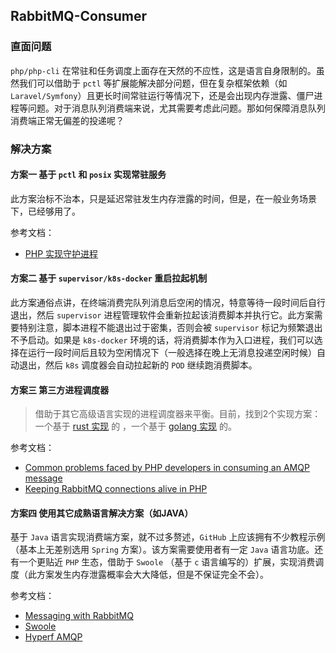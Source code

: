 RabbitMQ-Consumer
-----------------

### 直面问题

`php/php-cli` 在常驻和任务调度上面存在天然的不应性，这是语言自身限制的。虽然我们可以借助于 `pctl` 等扩展能解决部分问题，但在复杂框架依赖（如 `Laravel/Symfony`）且更长时间常驻运行等情况下，还是会出现内存泄露、僵尸进程等问题。对于消息队列消费端来说，尤其需要考虑此问题。那如何保障消息队列消费端正常无偏差的投递呢？

### 解决方案

#### 方案一 基于 `pctl` 和 `posix` 实现常驻服务

此方案治标不治本，只是延迟常驻发生内存泄露的时间，但是，在一般业务场景下，已经够用了。

参考文档：

- [PHP 实现守护进程](https://learnku.com/articles/32320)

#### 方案二 基于 `supervisor/k8s-docker` 重启拉起机制

此方案通俗点讲，在终端消费完队列消息后空闲的情况，特意等待一段时间后自行退出，然后 `supervisor` 进程管理软件会重新拉起该消费脚本并执行它。此方案需要特别注意，脚本进程不能退出过于密集，否则会被 `supervisor` 标记为频繁退出不予启动。如果是 `k8s-docker` 环境的话，将消费脚本作为入口进程，我们可以选择在运行一段时间后且较为空闲情况下（一般选择在晚上无消息投递空闲时候）自动退出，然后 `k8s` 调度器会自动拉起新的 `POD` 继续跑消费脚本。

#### 方案三 第三方进程调度器

>   借助于其它高级语言实现的进程调度器来平衡。目前，找到2个实现方案：一个基于 [rust 实现](https://github.com/facile-it/rabbitmq-consumer) 的 ，一个基于 [golang 实现](https://github.com/corvus-ch/rabbitmq-cli-consumer) 的。

参考文档：

- [Common problems faced by PHP developers in consuming an AMQP message](https://engineering.facile.it/blog/eng/common-problems-faced-by-php-developers-in-consuming-an-ampq-message/)
- [Keeping RabbitMQ connections alive in PHP](https://blog.mollie.com/keeping-rabbitmq-connections-alive-in-php-b11cb657d5fb)

#### 方案四 使用其它成熟语言解决方案（如JAVA）

基于 `Java` 语言实现消费端方案，就不过多赘述，`GitHub` 上应该拥有不少教程示例（基本上无差别选用 `Spring` 方案）。该方案需要使用者有一定 `Java` 语言功底。还有一个更贴近 `PHP` 生态，借助于 `Swoole` （基于 `c` 语言编写的）扩展，实现消费调度（此方案发生内存泄露概率会大大降低，但是不保证完全不会）。

参考文档：

- [Messaging with RabbitMQ](https://spring.io/guides/gs/messaging-rabbitmq/)
- [Swoole](https://www.swoole.com/)
- [Hyperf AMQP](https://hyperf.wiki/2.2/#/zh-cn/amqp)